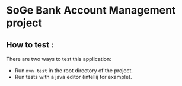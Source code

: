 # SoGe Bank Account Management project

## How to test :
There are two ways to test this application:
- Run `mvn test` in the root directory of the project.
- Run tests with a java editor (intellij for example).
